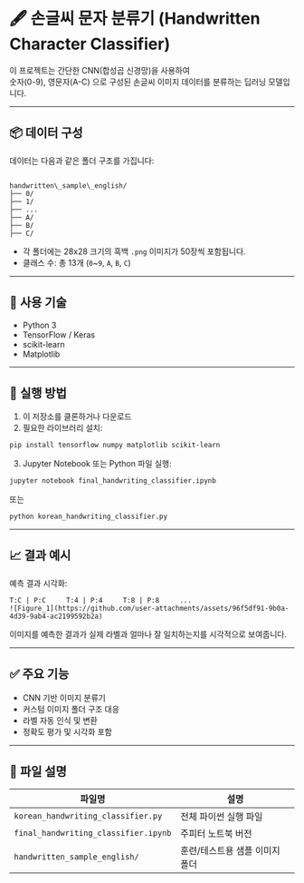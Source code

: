 # 🖋️ 손글씨 문자 분류기 (Handwritten Character Classifier)

이 프로젝트는 간단한 CNN(합성곱 신경망)을 사용하여  
숫자(0-9), 영문자(A-C) 으로 구성된 손글씨 이미지 데이터를 분류하는 딥러닝 모델입니다.

---

## 📦 데이터 구성

데이터는 다음과 같은 폴더 구조를 가집니다:


```

handwritten\_sample\_english/
├── 0/
├── 1/
├── ...
├── A/
├── B/
├── C/

````

- 각 폴더에는 28x28 크기의 흑백 `.png` 이미지가 50장씩 포함됩니다.
- 클래스 수: 총 13개 (`0`~`9`, `A`, `B`, `C`)

---

## 🧠 사용 기술

- Python 3
- TensorFlow / Keras
- scikit-learn
- Matplotlib

---

## 🚀 실행 방법

1. 이 저장소를 클론하거나 다운로드
2. 필요한 라이브러리 설치:

```bash
pip install tensorflow numpy matplotlib scikit-learn
````

3. Jupyter Notebook 또는 Python 파일 실행:

```bash
jupyter notebook final_handwriting_classifier.ipynb
```

또는

```bash
python korean_handwriting_classifier.py
```

---

## 📈 결과 예시

예측 결과 시각화:

```
T:C | P:C     T:4 | P:4     T:8 | P:8     ...
![Figure_1](https://github.com/user-attachments/assets/96f5df91-9b0a-4d39-9ab4-ac2199592b2a)
```

이미지를 예측한 결과가 실제 라벨과 얼마나 잘 일치하는지를 시각적으로 보여줍니다.

---

## ✅ 주요 기능

* CNN 기반 이미지 분류기
* 커스텀 이미지 폴더 구조 대응
* 라벨 자동 인식 및 변환
* 정확도 평가 및 시각화 포함

---

## 📂 파일 설명

| 파일명                                  | 설명                |
| ------------------------------------ | ----------------- |
| `korean_handwriting_classifier.py`   | 전체 파이썬 실행 파일      |
| `final_handwriting_classifier.ipynb` | 주피터 노트북 버전        |
| `handwritten_sample_english/`        | 훈련/테스트용 샘플 이미지 폴더 |

